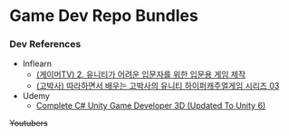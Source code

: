 # Game Dev Repo Bundles

### Dev References
- Inflearn
  - [(게이머TV) 2. 유니티가 어려운 입문자를 위한 입문용 게임 제작](https://inf.run/4bSga)
  - [(고박사) 따라하면서 배우는 고박사의 유니티 하이퍼캐주얼게임 시리즈 03](https://inf.run/P6gD9)
- Udemy
  - [Complete C# Unity Game Developer 3D (Updated To Unity 6)](https://www.udemy.com/course/unitycourse2/?couponCode=KEEPLEARNING)

~~Youtubers~~


<!--

**Here are some ideas to get you started:**

🙋‍♀️ A short introduction - what is your organization all about?
🌈 Contribution guidelines - how can the community get involved?
👩‍💻 Useful resources - where can the community find your docs? Is there anything else the community should know?
🍿 Fun facts - what does your team eat for breakfast?
🧙 Remember, you can do mighty things with the power of [Markdown](https://docs.github.com/github/writing-on-github/getting-started-with-writing-and-formatting-on-github/basic-writing-and-formatting-syntax)
-->
